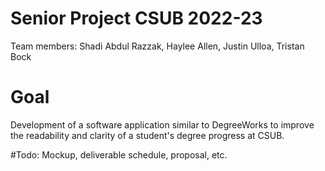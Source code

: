 # Senior Project CSUB 2022-23
Team members: Shadi Abdul Razzak, Haylee Allen, Justin Ulloa, Tristan Bock
# Goal
Development of a software application similar to DegreeWorks to improve the readability and clarity of a student's degree progress at CSUB.

#Todo:
Mockup, deliverable schedule, proposal, etc.
